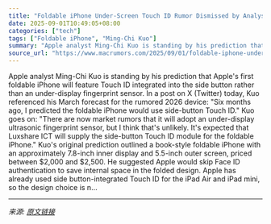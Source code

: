 ```yaml
---
title: "Foldable iPhone Under-Screen Touch ID Rumor Dismissed by Analyst"
date: 2025-09-01T10:49:05+08:00
categories: ["tech"]
tags: ["Foldable iPhone", "Ming-Chi Kuo"]
summary: "Apple analyst Ming-Chi Kuo is standing by his prediction that Apple's first foldable iPhone will feature Touch ID integrated into the side button rather than an under-display fingerprint sensor. In a "
source_url: "https://www.macrumors.com/2025/09/01/foldable-iphone-under-screen-touch-id-dismissed/"
---
```


Apple analyst Ming-Chi Kuo is standing by his prediction that Apple's first foldable iPhone will feature Touch ID integrated into the side button rather than an under-display fingerprint sensor. In a post on X (Twitter) today, Kuo referenced his March forecast for the rumored 2026 device: "Six months ago, I predicted the foldable iPhone would use side-button Touch ID." Kuo goes on: "There are now market rumors that it will adopt an under-display ultrasonic fingerprint sensor, but I think that's unlikely. It's expected that Luxshare ICT will supply the side-button Touch ID module for the foldable iPhone." Kuo's original prediction outlined a book-style foldable iPhone with an approximately 7.8-inch inner display and 5.5-inch outer screen, priced between &#36;2,000 and &#36;2,500. He suggested Apple would skip Face ID authentication to save internal space in the folded design. Apple has already used side button-integrated Touch ID for the iPad Air and iPad mini, so the design choice is n...

---

*来源: [原文链接](https://www.macrumors.com/2025/09/01/foldable-iphone-under-screen-touch-id-dismissed/)*
